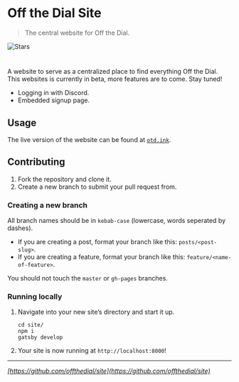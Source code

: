 # Off the Dial Site
> The central website for Off the Dial. 

![Stars][stars-shield]
# <!-- ![Banner](banner.png) -->

A website to serve as a centralized place to find everything Off the Dial. This websites is currently in beta, more features are to come. Stay tuned!
- Logging in with Discord.
- Embedded signup page.

## Usage
The live version of the website can be found at [`otd.ink`](https://otd.ink).

## Contributing
1. Fork the repository and clone it.
2. Create a new branch to submit your pull request from.

### Creating a new branch
All branch names should be in `kebab-case` (lowercase, words seperated by dashes).
- If you are creating a post, format your branch like this: `posts/<post-slug>`.
- If you are creating a feature, format your branch like this: `feature/<name-of-feature>`.

You should not touch the `master` or `gh-pages` branches.

### Running locally
1. Navigate into your new site’s directory and start it up.

   ```shell
   cd site/
   npm i
   gatsby develop
   ```

2. Your site is now running at `http://localhost:8000`!

---

_[https://github.com/offthedial/site](https://github.com/offthedial/site)_

<!-- markdown links & imgs -->
[stars-shield]: https://img.shields.io/github/stars/offthedial/site.svg?style=social
